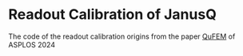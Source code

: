 # Readout Calibration of JanusQ

The code of the readout calibration origins from the paper [QuFEM](https://dl.acm.org/doi/10.1145/3620665.3640380) of ASPLOS 2024